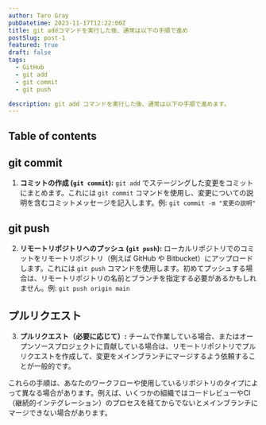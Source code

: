 ```yaml
---
author: Taro Gray
pubDatetime: 2023-11-17T12:22:00Z
title: git addコマンドを実行した後、通常は以下の手順で進め
postSlug: post-1
featured: true
draft: false
tags:
  - GitHub
  - git add
  - git commit
  - git push

description: git add コマンドを実行した後、通常は以下の手順で進めます。
---
```


## Table of contents

## git commit

1. **コミットの作成 (`git commit`):** `git add` でステージングした変更をコミットにまとめます。これには `git commit` コマンドを使用し、変更についての説明を含むコミットメッセージを記入します。例: `git commit -m "変更の説明"`

## git push

2. **リモートリポジトリへのプッシュ (`git push`):** ローカルリポジトリでのコミットをリモートリポジトリ（例えば GitHub や Bitbucket）にアップロードします。これには `git push` コマンドを使用します。初めてプッシュする場合は、リモートリポジトリの名前とブランチを指定する必要があるかもしれません。例: `git push origin main`

## プルリクエスト

3. **プルリクエスト（必要に応じて）:** チームで作業している場合、またはオープンソースプロジェクトに貢献している場合は、リモートリポジトリでプルリクエストを作成して、変更をメインブランチにマージするよう依頼することが一般的です。

これらの手順は、あなたのワークフローや使用しているリポジトリのタイプによって異なる場合があります。例えば、いくつかの組織ではコードレビューやCI（継続的インテグレーション）のプロセスを経てからでないとメインブランチにマージできない場合があります。
